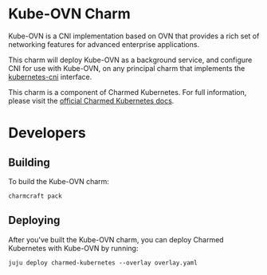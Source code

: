 # Kube-OVN Charm

Kube-OVN is a CNI implementation based on OVN that provides a rich
set of networking features for advanced enterprise applications.

This charm will deploy Kube-OVN as a background service, and configure CNI for
use with Kube-OVN, on any principal charm that implements the [kubernetes-cni][]
interface.

This charm is a component of Charmed Kubernetes. For full information,
please visit the [official Charmed Kubernetes docs](https://www.ubuntu.com/kubernetes/docs/charm-kube-ovn).

[kubernetes-cni]: https://github.com/juju-solutions/interface-kubernetes-cni

# Developers

## Building

To build the Kube-OVN charm:

```
charmcraft pack
```

## Deploying

After you've built the Kube-OVN charm, you can deploy Charmed Kubernetes with
Kube-OVN by running:

```
juju deploy charmed-kubernetes --overlay overlay.yaml
```
